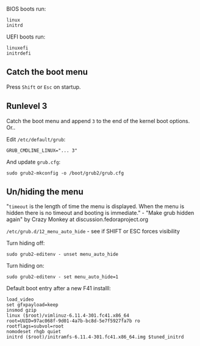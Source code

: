 BIOS boots run:
```
linux
initrd
```

UEFI boots run:
```
linuxefi
initrdefi
```

## Catch the boot menu

Press `Shift` or `Esc` on startup.



## Runlevel 3

Catch the boot menu and append `3` to the end of the kernel boot options. Or..

Edit `/etc/default/grub`:
```
GRUB_CMDLINE_LINUX="... 3"
```

And update `grub.cfg`:
```
sudo grub2-mkconfig -o /boot/grub2/grub.cfg
```


## Un/hiding the menu

"`timeout` is the length of time the menu is displayed. When the menu is hidden
there is no timeout and booting is immediate." - "Make grub hidden again" by
Crazy Monkey at discussion.fedoraproject.org

`/etc/grub.d/12_menu_auto_hide` - see if SHIFT or ESC forces visibility

Turn hiding off:
```
sudo grub2-editenv - unset menu_auto_hide
```

Turn hiding on:
```
sudo grub2-editenv - set menu_auto_hide=1
```

Default boot entry after a new F41 installl:
```
load_video
set gfxpayload=keep
insmod gzip
linux ($root)/vimlinuz-6.11.4-301.fc41.x86_64
root=UUID=97ac068f-9d01-4a7b-bc8d-5e7f5927fa7b ro rootflags=subvol=root
nomodeset rhgb quiet
initrd ($root)/initramfs-6.11.4-301.fc41.x86_64.img $tuned_initrd
```
